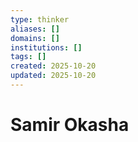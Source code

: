 ```yaml
---
type: thinker
aliases: []
domains: []
institutions: []
tags: []
created: 2025-10-20
updated: 2025-10-20
---
```


# Samir Okasha


